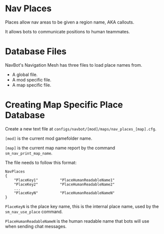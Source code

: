 <!-- Documentation for Nav Places editing -->

# Nav Places

Places allow nav areas to be given a region name, AKA callouts.

It allows bots to communicate positions to human teammates.

# Database Files

NavBot's Navigation Mesh has three files to load place names from.

* A global file.
* A mod specific file.
* A map specific file.

# Creating Map Specific Place Database

Create a new text file at `configs/navbot/[mod]/maps/nav_places_[map].cfg`.

`[mod]` is the current mod gamefolder name.

`[map]` is the current map name report by the command `sm_nav_print_map_name`.

The file needs to follow this format:

```
NavPlaces
{
    "PlaceKey1"          "PlaceHumanReadableName1"
    "PlaceKey2"          "PlaceHumanReadableName2"
    ...
    "PlaceKeyN"          "PlaceHumanReadableNameN"
}
```

`PlaceKeyN` is the place key name, this is the internal place name, used by the `sm_nav_use_place` command.

`PlaceHumanReadableNameN` is the human readable name that bots will use when sending chat messages.

<!-- LINKS -->